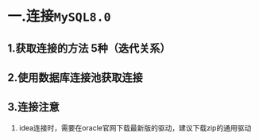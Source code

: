 # 一.连接`MySQL8.0`

## 1.获取连接的方法 5种（迭代关系）

## 2.使用数据库连接池获取连接

## 3.连接注意

1. idea连接时，需要在oracle官网下载最新版的驱动，建议下载zip的通用驱动